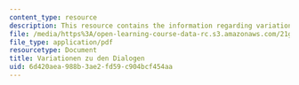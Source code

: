 ```yaml
---
content_type: resource
description: This resource contains the information regarding variationen zu den dialogen.
file: /media/https%3A/open-learning-course-data-rc.s3.amazonaws.com/21g-401-german-i-fall-2008/6d420aea988b3ae2fd59c904bcf454aa_MIT21G_401F08_variat.pdf
file_type: application/pdf
resourcetype: Document
title: Variationen zu den Dialogen
uid: 6d420aea-988b-3ae2-fd59-c904bcf454aa
---
```

